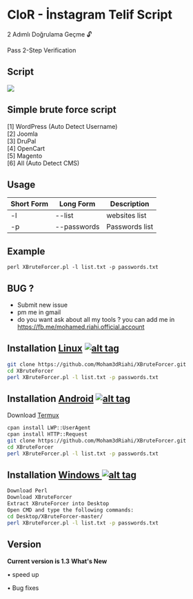 <h1>CloR - İnstagram Telif Script</h1>
<p> 2 Adımlı Doğrulama Geçme 🔓 </p>
<p> Pass 2-Step Verification</p>

<h2>Script</h2>

<img src="https://imgyukle.com/i/Evd4cf" data-canonical-src="https://i.imgur.com/DxZyQit.jpg" style="max-width:100%;">

<h2>Simple brute force script </h2>

[1] WordPress (Auto Detect Username)<br>
[2] Joomla<br>
[3] DruPal<br>
[4] OpenCart<br>
[5] Magento<br>
[6] All (Auto Detect CMS)<br>

<h2>Usage</h2>

<table>
<thead>
<tr>
<th>Short Form</th>
<th>Long Form</th>
<th>Description</th>
</tr>
</thead>
<tbody>
<tr>
<td>-l</td>
<td>--list</td>
<td>websites list</td>
</tr>
<tr>
<td>-p</td>
<td>--passwords</td>
<td>Passwords list</td>
</tr>
</tbody></table>
<h2>Example</h2>
<code>perl XBruteForcer.pl -l list.txt -p passwords.txt</code>
<br>
<h2>BUG ?</h2>
<ul>
<li>Submit new issue</li>
<li>pm me in gmail</li>
<li>do you want ask about all my tools ? you can add me in <a href="https://fb.me/mohamed.riahi.official.account">https://fb.me/mohamed.riahi.official.account</a></li>
</ul>

## Installation [Linux](https://wikipedia.org/wiki/Linux) [![alt tag](http://icons.iconarchive.com/icons/dakirby309/simply-styled/32/OS-Linux-icon.png)](https://fr.wikipedia.org/wiki/Linux)

```bash
git clone https://github.com/Moham3dRiahi/XBruteForcer.git
cd XBruteForcer
perl XBruteForcer.pl -l list.txt -p passwords.txt 
```

## Installation [Android](https://wikipedia.org/wiki/Android) [![alt tag](https://cdn1.iconfinder.com/data/icons/logotypes/32/android-32.png)](https://fr.wikipedia.org/wiki/Android)

Download [Termux](https://play.google.com/store/apps/details?id=com.termux)

```bash
cpan install LWP::UserAgent
cpan install HTTP::Request
git clone https://github.com/Moham3dRiahi/XBruteForcer.git
cd XBruteForcer
perl XBruteForcer.pl -l list.txt -p passwords.txt 
```

## Installation [Windows ](https://wikipedia.org/wiki/Microsoft_Windows)[![alt tag](http://icons.iconarchive.com/icons/tatice/cristal-intense/32/Windows-icon.png)](https://fr.wikipedia.org/wiki/Microsoft_Windows)
```bash
Download Perl
Download XBruteForcer
Extract XBruteForcer into Desktop
Open CMD and type the following commands:
cd Desktop/XBruteForcer-master/
perl XBruteForcer.pl -l list.txt -p passwords.txt 
```
<h2>Version</h2>
<strong>Current version is 1.3</strong>
<strong>What's New </strong>
<p>• speed up<p>
<p>• Bug fixes<p>
